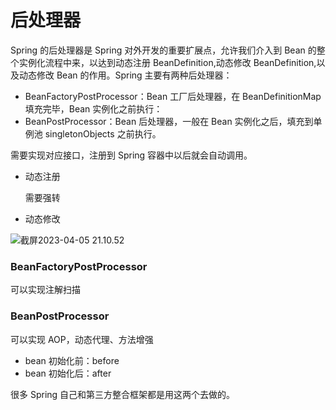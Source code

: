 # 后处理器

Spring 的后处理器是 Spring 对外开发的重要扩展点，允许我们介入到 Bean 的整个实例化流程中来，以达到动态注册 BeanDefinition,动态修改 BeanDefinition,以及动态修改 Bean 的作用。Spring 主要有两种后处理器：

- BeanFactoryPostProcessor：Bean 工厂后处理器，在 BeanDefinitionMap 填充完毕，Bean 实例化之前执行：
- BeanPostProcessor：Bean 后处理器，一般在 Bean 实例化之后，填充到单例池 singletonObjects 之前执行。

需要实现对应接口，注册到 Spring 容器中以后就会自动调用。

- 动态注册

  需要强转

- 动态修改

![截屏2023-04-05 21.10.52](https://cdn.jsdelivr.net/gh/davidliuk/images@master/blog/%E6%88%AA%E5%B1%8F2023-04-05%2021.10.52.png)

### BeanFactoryPostProcessor

可以实现注解扫描

### BeanPostProcessor

可以实现 AOP，动态代理、方法增强

- bean 初始化前：before
- bean 初始化后：after

很多 Spring 自己和第三方整合框架都是用这两个去做的。

